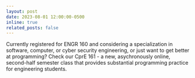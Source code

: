 ```yaml
---
layout: post
date: 2023-08-01 12:00:00-0500
inline: true
related_posts: false
---
```

Currently registered for ENGR 160 and considering a specialization in software, computer, or cyber security engineering, or just want to get better at programming? Check our CprE 161 - a new, asychronously online, second-half semester class that provides substantial programming practice for engineering students. 

